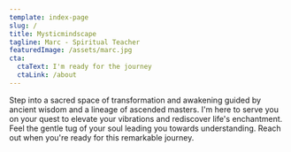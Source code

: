 ```yaml
---
template: index-page
slug: /
title: Mysticmindscape
tagline: Marc - Spiritual Teacher
featuredImage: /assets/marc.jpg
cta:
  ctaText: I'm ready for the journey
  ctaLink: /about
---
```


Step into a sacred space of transformation and awakening guided by ancient wisdom and a lineage of ascended masters. I'm here to serve you on your quest to elevate your vibrations and rediscover life's enchantment. Feel the gentle tug of your soul leading you towards understanding. Reach out when you're ready for this remarkable journey.